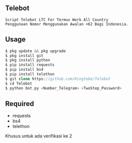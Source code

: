 ## Telebot
```
Script Telebot LTC For Termux Work All Country
Penggunaan Nomor Menggunakan Awalan +62 Bagi Indonesia.
```
## Usage
```php
$ pkg update && pkg upgrade
$ pkg install git
$ pkg install python
$ pip install requests
$ pip install bs4
$ pip install telethon
$ git clone https://github.com/Kingtebe/Telebot
$ cd Telebot
$ python bot.py <Number_Telegram> <TwoStep_Password>
```

## Required
- requests
- bs4
- telethon

Khusus untuk ada verifikasi ke 2
